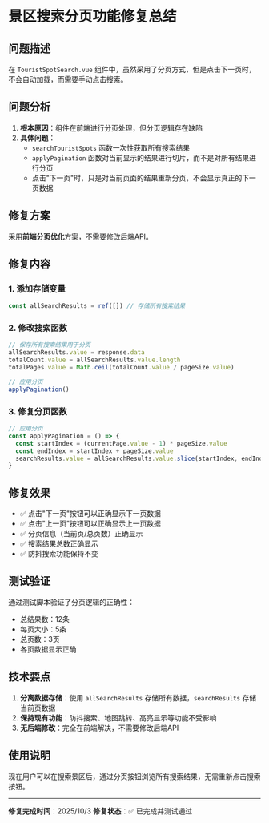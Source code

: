 # 景区搜索分页功能修复总结

## 问题描述
在 `TouristSpotSearch.vue` 组件中，虽然采用了分页方式，但是点击下一页时，不会自动加载，而需要手动点击搜索。

## 问题分析
1. **根本原因**：组件在前端进行分页处理，但分页逻辑存在缺陷
2. **具体问题**：
   - `searchTouristSpots` 函数一次性获取所有搜索结果
   - `applyPagination` 函数对当前显示的结果进行切片，而不是对所有结果进行分页
   - 点击"下一页"时，只是对当前页面的结果重新分页，不会显示真正的下一页数据

## 修复方案
采用**前端分页优化**方案，不需要修改后端API。

## 修复内容

### 1. 添加存储变量
```javascript
const allSearchResults = ref([]) // 存储所有搜索结果
```

### 2. 修改搜索函数
```javascript
// 保存所有搜索结果用于分页
allSearchResults.value = response.data
totalCount.value = allSearchResults.value.length
totalPages.value = Math.ceil(totalCount.value / pageSize.value)

// 应用分页
applyPagination()
```

### 3. 修复分页函数
```javascript
// 应用分页
const applyPagination = () => {
  const startIndex = (currentPage.value - 1) * pageSize.value
  const endIndex = startIndex + pageSize.value
  searchResults.value = allSearchResults.value.slice(startIndex, endIndex)
}
```

## 修复效果
- ✅ 点击"下一页"按钮可以正确显示下一页数据
- ✅ 点击"上一页"按钮可以正确显示上一页数据
- ✅ 分页信息（当前页/总页数）正确显示
- ✅ 搜索结果总数正确显示
- ✅ 防抖搜索功能保持不变

## 测试验证
通过测试脚本验证了分页逻辑的正确性：
- 总结果数：12条
- 每页大小：5条
- 总页数：3页
- 各页数据显示正确

## 技术要点
1. **分离数据存储**：使用 `allSearchResults` 存储所有数据，`searchResults` 存储当前页数据
2. **保持现有功能**：防抖搜索、地图跳转、高亮显示等功能不受影响
3. **无后端修改**：完全在前端解决，不需要修改后端API

## 使用说明
现在用户可以在搜索景区后，通过分页按钮浏览所有搜索结果，无需重新点击搜索按钮。

---
**修复完成时间**：2025/10/3
**修复状态**：✅ 已完成并测试通过
